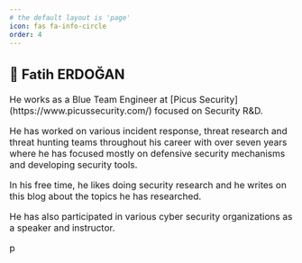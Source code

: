 ```yaml
---
# the default layout is 'page'
icon: fas fa-info-circle
order: 4
---
```


<div style="font-size: 1rem;">
  <h2>   🦊 Fatih ERDOĞAN</h2>

  <p>    He works as a Blue Team Engineer at [Picus Security](https://www.picussecurity.com/) focused on Security R&D. </p>
  <p>    He has worked on various incident response, threat research and threat hunting teams throughout his career with over seven years where he has focused mostly on defensive security mechanisms and developing security tools. </p>
  <p>    In his free time, he likes doing security research and he writes on this blog about the topics he has researched.</p>
  <p>    He has also participated in various cyber security organizations as a speaker and instructor.</p>p

</div>
